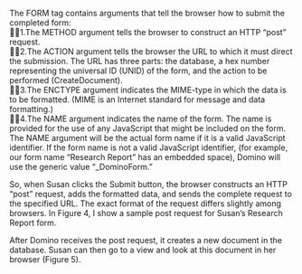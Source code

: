 The FORM tag contains arguments that tell the browser how to submit the completed form:</br>
1.The METHOD argument tells the browser to construct an HTTP “post” request.</br>
2.The ACTION argument tells the browser the URL to which it must direct the submission. The URL has three parts: 
  the database, a hex number representing the universal ID (UNID) of the form, and the action to be performed (CreateDocument).</br>
3.The ENCTYPE argument indicates the MIME-type in which the data is to be formatted. (MIME is an Internet standard for message and 
  data formatting.)</br>
4.The NAME argument indicates the name of the form. The name is provided for the use of any JavaScript that might be included on the form.
  The NAME argument will be the actual form name if it is a valid JavaScript identifier. If the form name is not a valid JavaScript identifier, 
  (for example, our form name “Research Report” has an embedded space), Domino will use the generic value “_DominoForm.”</br>
  
So, when Susan clicks the Submit button, the browser constructs an HTTP “post” request, adds the formatted data, and sends the 
complete request to the specified URL. The exact format of the request differs slightly among browsers. In Figure 4, I show a sample 
post request for Susan’s Research Report form.</br>

After Domino receives the post request, it creates a new document in the database. Susan can then go to a view and look at this document
in her browser (Figure 5).</br>



